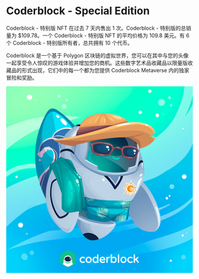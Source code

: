 # Coderblock - Special Edition

Coderblock - 特别版 NFT 在过去 7 天内售出 1 次。Coderblock - 特别版的总销量为 $109.78。一个 Coderblock - 特别版 NFT 的平均价格为 109.8 美元。有 6 个 Coderblock - 特别版所有者，总共拥有 10 个代币。

Coderblock 是一个基于 Polygon 区块链的虚拟世界，您可以在其中与您的头像一起享受令人惊叹的游戏体验并增加您的商机。这些数字艺术品收藏品以限量版收藏品的形式出现，它们中的每一个都为您提供 Coderblock Metaverse 内的独家冒险和奖励。

![unnamed](unnamed.png)
